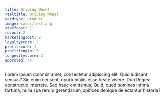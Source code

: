 ```yaml
---
title: Driving Wheel
realtitle: Driving Wheel
cardtype: product
image: cards/test.png
staffcost: 1
rdcost: 2
marketingcost: 2
loyaltyscore: 2
profitscore: 1
profitlength: 5
longevityscore: 2
approved: 'Y'
---
```


Lorem ipsum dolor sit amet, consectetur adipiscing elit. Quid iudicant sensus? Sic enim censent, oportunitatis esse beate vivere. Duo Reges: constructio interrete. Sed haec omittamus; Quid, quod homines infima fortuna, nulla spe rerum gerendarum, opifices denique delectantur historia?
